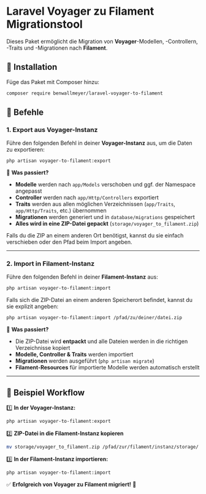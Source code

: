 # Laravel Voyager zu Filament Migrationstool

Dieses Paket ermöglicht die Migration von **Voyager**-Modellen, -Controllern, -Traits und -Migrationen nach **Filament**. 

## 📌 Installation

Füge das Paket mit Composer hinzu:

```bash
composer require benwallmeyer/laravel-voyager-to-filament
```

## 🚀 Befehle

### **1. Export aus Voyager-Instanz**

Führe den folgenden Befehl in deiner **Voyager-Instanz** aus, um die Daten zu exportieren:

```bash
php artisan voyager-to-filament:export
```

📌 **Was passiert?**
- **Modelle** werden nach `app/Models` verschoben und ggf. der Namespace angepasst
- **Controller** werden nach `app/Http/Controllers` exportiert
- **Traits** werden aus allen möglichen Verzeichnissen (`app/Traits`, `app/Http/Traits`, etc.) übernommen
- **Migrationen** werden generiert und in `database/migrations` gespeichert
- **Alles wird in eine ZIP-Datei gepackt** (`storage/voyager_to_filament.zip`)

Falls du die ZIP an einem anderen Ort benötigst, kannst du sie einfach verschieben oder den Pfad beim Import angeben.

---

### **2. Import in Filament-Instanz**

Führe den folgenden Befehl in deiner **Filament-Instanz** aus:

```bash
php artisan voyager-to-filament:import
```

Falls sich die ZIP-Datei an einem anderen Speicherort befindet, kannst du sie explizit angeben:

```bash
php artisan voyager-to-filament:import /pfad/zu/deiner/datei.zip
```

📌 **Was passiert?**
- Die ZIP-Datei wird **entpackt** und alle Dateien werden in die richtigen Verzeichnisse kopiert
- **Modelle, Controller & Traits** werden importiert
- **Migrationen** werden ausgeführt (`php artisan migrate`)
- **Filament-Resources** für importierte Modelle werden automatisch erstellt

---

## 🔄 Beispiel Workflow

1️⃣ **In der Voyager-Instanz:**
```bash
php artisan voyager-to-filament:export
```

2️⃣ **ZIP-Datei in die Filament-Instanz kopieren**
```bash
mv storage/voyager_to_filament.zip /pfad/zur/filament/instanz/storage/
```

3️⃣ **In der Filament-Instanz importieren:**
```bash
php artisan voyager-to-filament:import
```

✅ **Erfolgreich von Voyager zu Filament migriert!** 🚀
